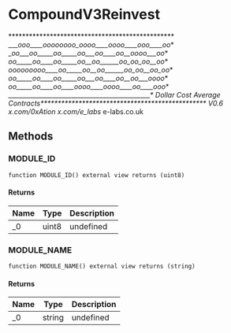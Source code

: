 # CompoundV3Reinvest





************************************************ ____ooo____oooooooo_oooo____oooo____ooo____oo_* __oo___oo_____oo_____oo___oo____oo__oooo___oo_* _oo_____oo____oo_____oo__oo______oo_oo_oo__oo_* _ooooooooo____oo_____oo__oo______oo_oo__oo_oo_* _oo_____oo____oo_____oo___oo____oo__oo___oooo_* _oo_____oo____oo____oooo____oooo____oo____ooo_* ______________________________________________*       Dollar Cost Average Contracts************************************************                  V0.6  x.com/0xAtion  x.com/e_labs_  e-labs.co.uk



## Methods

### MODULE_ID

```solidity
function MODULE_ID() external view returns (uint8)
```






#### Returns

| Name | Type | Description |
|---|---|---|
| _0 | uint8 | undefined |

### MODULE_NAME

```solidity
function MODULE_NAME() external view returns (string)
```






#### Returns

| Name | Type | Description |
|---|---|---|
| _0 | string | undefined |




